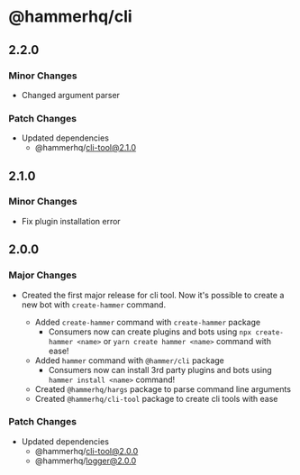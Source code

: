 # @hammerhq/cli

## 2.2.0

### Minor Changes

-   Changed argument parser

### Patch Changes

-   Updated dependencies
    -   @hammerhq/cli-tool@2.1.0

## 2.1.0

### Minor Changes

-   Fix plugin installation error

## 2.0.0

### Major Changes

-   Created the first major release for cli tool. Now it's possible to create a new bot with `create-hammer` command.

    -   Added `create-hammer` command with `create-hammer` package
        -   Consumers now can create plugins and bots using `npx create-hammer <name>` or `yarn create hammer <name>` command with ease!
    -   Added `hammer` command with `@hammer/cli` package
        -   Consumers now can install 3rd party plugins and bots using `hammer install <name>` command!
    -   Created `@hammerhq/hargs` package to parse command line arguments
    -   Created `@hammerhq/cli-tool` package to create cli tools with ease

### Patch Changes

-   Updated dependencies
    -   @hammerhq/cli-tool@2.0.0
    -   @hammerhq/logger@2.0.0
